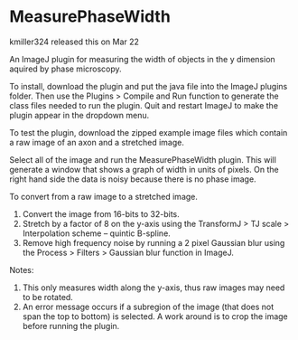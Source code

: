 # MeasurePhaseWidth
kmiller324 released this on Mar 22

An ImageJ plugin for measuring the width of objects in the y dimension aquired by phase microscopy.

To install, download the plugin and put the java file into the ImageJ plugins folder. 
Then use the Plugins > Compile and Run function to generate the class files needed to run the plugin. 
Quit and restart ImageJ to make the plugin appear in the dropdown menu.

To test the plugin, download the zipped example image files which contain a raw image of an axon and a stretched image.

Select all of the image and run the MeasurePhaseWidth plugin. This will generate a window that shows a graph of width 
in units of pixels. On the right hand side the data is noisy because there is no phase image.

To convert from a raw image to a stretched image.
1. Convert the image from 16-bits to 32-bits.
2. Stretch by a factor of 8 on the y-axis using the TransformJ > TJ scale > Interpolation scheme – quintic B-spline.
3. Remove high frequency noise by running a 2 pixel Gaussian blur using the Process > Filters > Gaussian blur function in ImageJ.

Notes:
1. This only measures width along the y-axis, thus raw images may need to be rotated. 
2. An error message occurs if a subregion of the image (that does not span the top to bottom) is selected. 
   A work around is to crop the image before running the plugin.
